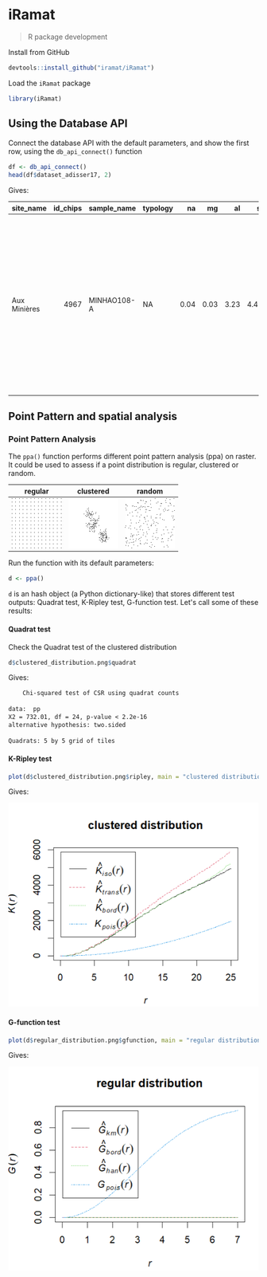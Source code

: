 # iRamat
> R package development

Install from GitHub

```R
devtools::install_github("iramat/iRamat")
```

Load the `iRamat` package


```R
library(iRamat)
```

## Using the Database API

Connect the database API with the default parameters, and show the first row, using the `db_api_connect()` function

```R
df <- db_api_connect()
head(df$dataset_adisser17, 2)
```

Gives:


|site_name    | id_chips|sample_name |typology |   na|   mg|   al|    si|    p|    s| cl|    k|   ca|   mn|    fe|   loi| ag|  arsenic|     ba|     be|     bi|    cd|     ce|     co|    cr|    cs|     cu|     dy|     er|    eu| deltafe56| deltafe57|    ga|     gd|   ge|    hf|    ho| indium|    la| li|    lu|    mo|     nb|    nd|     ni| os|os187_os188 | os187_os186|       pb| pd|     pr|     rb| ru|     sb|     sc| se|     sm|    sn|     sr| sr87_sr86|    ta|    tb| te|    th|    ti| tl|    tm|     u|      v|     w|      y|     yb|     zn|     zr|major_method |major_analytical_setup                    |trace_method |trace_analytical_setup                    |reference                                                                                                                                                                                                                                                          |url                                                         |
|:------------|--------:|:-----------|:--------|----:|----:|----:|-----:|----:|----:|--:|----:|----:|----:|-----:|-----:|--:|--------:|------:|------:|------:|-----:|------:|------:|-----:|-----:|------:|------:|------:|-----:|---------:|---------:|-----:|------:|----:|-----:|-----:|------:|-----:|--:|-----:|-----:|------:|-----:|------:|--:|:-----------|-----------:|--------:|--:|------:|------:|--:|------:|------:|--:|------:|-----:|------:|---------:|-----:|-----:|--:|-----:|-----:|--:|-----:|-----:|------:|-----:|------:|------:|------:|------:|:------------|:-----------------------------------------|:------------|:-----------------------------------------|:------------------------------------------------------------------------------------------------------------------------------------------------------------------------------------------------------------------------------------------------------------------|:-----------------------------------------------------------|
|Aux Minières |     4967|MINHAO108-A |NA       | 0.04| 0.03| 3.23|  4.45| 0.04| 0.00|  0| 0.07| 0.09| 0.03| 53.17|  7.90| NA|  578.900|  20.31| 13.500|  0.308| 0.325|  56.06| 26.590| 214.9| 0.971|  5.587|  5.025|  2.637| 1.387|        NA|        NA| 7.478|  4.960| 2.61| 1.431| 0.938|  0.475| 21.24| NA| 0.372| 5.362|  2.808| 24.37| 63.140| NA|NA          |          NA| 113.8444| NA|  6.119|  4.692| NA| 127.50|  1.342| NA|  6.095| 0.945|  43.73|        NA| 0.227| 0.843| NA| 17.38| 0.092| NA| 0.397| 9.352|  857.3| 0.563|  22.17|  2.776| 112.60|  58.04|ICP-OES      |CRPG - Thermo Fisher Scientific Icap 6500 |ICP-OES      |CRPG - Thermo Fisher Scientific Icap 6500 |Alexandre Disser, Philippe Dillmann, Marc Leroy, Maxime L'Héritier, Sylvain Bauvais, Philippe Fluzin (2017), Iron Supply for the Building of Metz Cathedral: New Methodological Development for Provenance Studies and Historical Considerations, Archaeometry, 59 |https://onlinelibrary.wiley.com/doi/full/10.1111/arcm.12265 |


## Point Pattern and spatial analysis

### Point Pattern Analysis

The `ppa()` function performs different point pattern analysis (ppa) on raster. It could be used to assess if a point distribution is regular, clustered or random.

| regular | clustered | random |
|----------|----------|----------|
| ![](https://raw.githubusercontent.com/iramat/iRamat/master/inst/extdata/regular_distribution.png) | ![](https://raw.githubusercontent.com/iramat/iRamat/master/inst/extdata/clustered_distribution.png) | ![](https://raw.githubusercontent.com/iramat/iRamat/master/inst/extdata/random_distribution.png) |

Run the function with its default parameters:

```R
d <- ppa()
```

`d` is an hash object (a Python dictionary-like) that stores different test outputs: Quadrat test, K-Ripley test, G-function test. Let's call some of these results:

#### Quadrat test

Check the Quadrat test of the clustered distribution

```R
d$clustered_distribution.png$quadrat
```

Gives:

```
	Chi-squared test of CSR using quadrat counts

data:  pp
X2 = 732.01, df = 24, p-value < 2.2e-16
alternative hypothesis: two.sided

Quadrats: 5 by 5 grid of tiles
```

#### K-Ripley test

```R
plot(d$clustered_distribution.png$ripley, main = "clustered distribution")
```

Gives:

<p align="center">
  <img alt="img-name" src="./doc/ppa_kripley.png" width="600">
</p>

#### G-function test

```R
plot(d$regular_distribution.png$gfunction, main = "regular distribution")
```

Gives:

<p align="center">
  <img alt="img-name" src="./doc/ppa_gfunction.png" width="600">
</p>


